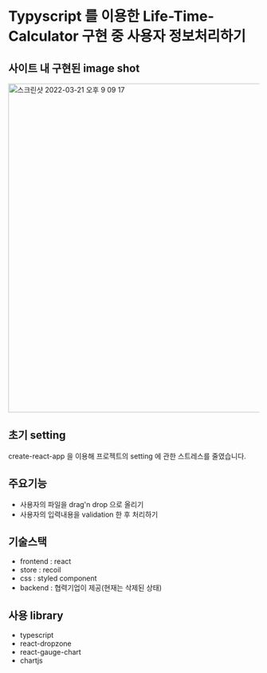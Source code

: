 # Typyscript 를 이용한 Life-Time-Calculator 구현 중 사용자 정보처리하기

## 사이트 내 구현된 image shot

<img width="660" alt="스크린샷 2022-03-21 오후 9 09 17" src="https://user-images.githubusercontent.com/61385080/159258231-13f074a9-9f12-40b0-b14e-85dfc3b668a0.png">


## 초기 setting

create-react-app 을 이용해 프로젝트의 setting 에 관한 스트레스를 줄였습니다.


## 주요기능

- 사용자의 파일을 drag'n drop 으로 올리기
- 사용자의 입력내용을 validation 한 후 처리하기


## 기술스택

- frontend : react
- store : recoil
- css : styled component
- backend : 협력기업이 제공(현재는 삭제된 상태)


## 사용 library

- typescript
- react-dropzone
- react-gauge-chart
- chartjs
